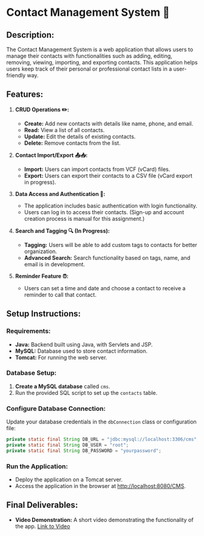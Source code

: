 # Contact Management System 📇

## Description:
The Contact Management System is a web application that allows users to manage their contacts with functionalities such as adding, editing, removing, viewing, importing, and exporting contacts. This application helps users keep track of their personal or professional contact lists in a user-friendly way.

## Features:
1. **CRUD Operations ✏️:**
   - **Create:** Add new contacts with details like name, phone, and email.
   - **Read:** View a list of all contacts.
   - **Update:** Edit the details of existing contacts.
   - **Delete:** Remove contacts from the list.

2. **Contact Import/Export 📤📥:**
   - **Import:** Users can import contacts from VCF (vCard) files.
   - **Export:** Users can export their contacts to a CSV file (vCard export in progress).

3. **Data Access and Authentication 🔐:**
   - The application includes basic authentication with login functionality.
   - Users can log in to access their contacts. (Sign-up and account creation process is manual for this assignment.)

4. **Search and Tagging 🔍 (In Progress):**
   - **Tagging:** Users will be able to add custom tags to contacts for better organization.
   - **Advanced Search:** Search functionality based on tags, name, and email is in development.

5. **Reminder Feature ⏰:**
   - Users can set a time and date and choose a contact to receive a reminder to call that contact.

## Setup Instructions:

### Requirements:
- **Java:** Backend built using Java, with Servlets and JSP.
- **MySQL:** Database used to store contact information.
- **Tomcat:** For running the web server.

### Database Setup:
1. **Create a MySQL database** called `cms`.
2. Run the provided SQL script to set up the `contacts` table.

### Configure Database Connection:
Update your database credentials in the `dbConnection` class or configuration file:

```java
private static final String DB_URL = "jdbc:mysql://localhost:3306/cms";
private static final String DB_USER = "root";
private static final String DB_PASSWORD = "yourpassword";
```
### Run the Application:
- Deploy the application on a Tomcat server.
- Access the application in the browser at [http://localhost:8080/CMS](http://localhost:8080/CMS).

## Final Deliverables:
- **Video Demonstration:** A short video demonstrating the functionality of the app. [Link to Video](https://drive.google.com/file/d/1rQ70g1qHMj1L6P55FS0-nE6OMZmU-ApA/view?usp=drive_link)
